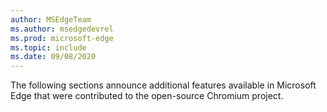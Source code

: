 ```yaml
---
author: MSEdgeTeam
ms.author: msedgedevrel
ms.prod: microsoft-edge
ms.topic: include
ms.date: 09/08/2020
---
```

The following sections announce additional features available in Microsoft Edge that were contributed to the open-source Chromium project.
